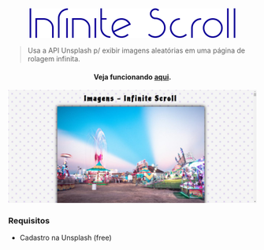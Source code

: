 <br />
<p align="center">
      <img src="imgs/readme-logo.png" alt="Logo">

> Usa a API Unsplash p/ exibir imagens aleatórias em uma página de rolagem infinita.

<h4 align="center"> Veja funcionando <a href="https://imgs-infinite-scroll.web.app/" target="_blank">aqui</a>. </h4>

  </p>

  <p align="center">
     <img src="imgs/screenshot.jpg" alt="Screenshot">
  </p>
</p>

### Requisitos

- Cadastro na Unsplash (free)
